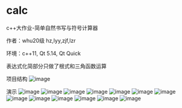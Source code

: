 # calc

c++大作业-简单自然书写与符号计算器

作者：whu20级 hz,lyy,zjf,lzr

环境：c++11, Qt 5.14, Qt Quick

表达式化简部分只做了根式和三角函数运算

项目结构
![image](https://github.com/hz826/calc/blob/main/images/01.jpg)

演示
![image](https://github.com/hz826/calc/blob/main/images/02.png)
![image](https://github.com/hz826/calc/blob/main/images/03.gif)
![image](https://github.com/hz826/calc/blob/main/images/04.gif)
![image](https://github.com/hz826/calc/blob/main/images/05.png)
![image](https://github.com/hz826/calc/blob/main/images/06.png)
![image](https://github.com/hz826/calc/blob/main/images/07.png)
![image](https://github.com/hz826/calc/blob/main/images/08.png)
![image](https://github.com/hz826/calc/blob/main/images/09.png)
![image](https://github.com/hz826/calc/blob/main/images/10.png)
![image](https://github.com/hz826/calc/blob/main/images/11.png)
![image](https://github.com/hz826/calc/blob/main/images/12.jpg)
![image](https://github.com/hz826/calc/blob/main/images/13.png)
![image](https://github.com/hz826/calc/blob/main/images/14.jpg)
